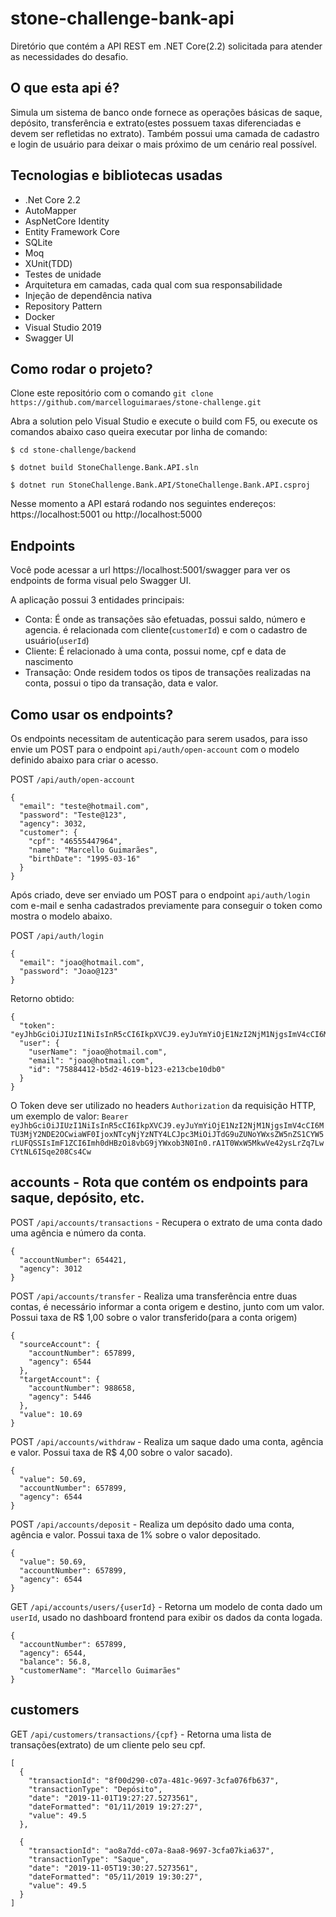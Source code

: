 # stone-challenge-bank-api

Diretório que contém a API REST em .NET Core(2.2) solicitada para atender as necessidades do desafio.

## O que esta api é?
Simula um sistema de banco onde fornece as operações básicas de saque, depósito, transferência e extrato(estes possuem taxas diferenciadas e devem ser refletidas no extrato). Também possui uma camada de cadastro e login de usuário para deixar o mais próximo de um cenário real possível.

## Tecnologias e bibliotecas usadas
- .Net Core 2.2
- AutoMapper
- AspNetCore Identity
- Entity Framework Core
- SQLite
- Moq
- XUnit(TDD)
- Testes de unidade
- Arquitetura em camadas, cada qual com sua responsabilidade
- Injeção de dependência nativa
- Repository Pattern
- Docker
- Visual Studio 2019
- Swagger UI

## Como rodar o projeto?

Clone este repositório com o comando `git clone https://github.com/marcelloguimaraes/stone-challenge.git`

Abra a solution pelo Visual Studio e execute o build com F5, ou execute os comandos abaixo caso queira executar por linha de comando:

`$ cd stone-challenge/backend`

`$ dotnet build StoneChallenge.Bank.API.sln`

`$ dotnet run StoneChallenge.Bank.API/StoneChallenge.Bank.API.csproj`

Nesse momento a API estará rodando nos seguintes endereços: https://localhost:5001 ou http://localhost:5000

## Endpoints

Você pode acessar a url https://localhost:5001/swagger para ver os endpoints de forma visual pelo Swagger UI.

A aplicação possui 3 entidades principais: 

- Conta: É onde as transações são efetuadas, possui saldo, número e agencia. é relacionada com cliente(`customerId`) e com o cadastro de usuário(`userId`)
- Cliente: É relacionado à uma conta, possui nome, cpf e data de nascimento
- Transação: Onde residem todos os tipos de transações realizadas na conta, possui o tipo da transação, data e valor.

## Como usar os endpoints?

Os endpoints necessitam de autenticação para serem usados, para isso envie um POST para o endpoint `api/auth/open-account` com o modelo definido abaixo para criar o acesso.

POST `/api/auth/open-account`
```
{
  "email": "teste@hotmail.com",
  "password": "Teste@123",
  "agency": 3032,
  "customer": {
    "cpf": "46555447964",
    "name": "Marcello Guimarães",
    "birthDate": "1995-03-16"
  }
}
```

Após criado, deve ser enviado um POST para o endpoint `api/auth/login` com e-mail e senha cadastrados previamente para conseguir o token como mostra o modelo abaixo.

POST `/api/auth/login`
```
{
  "email": "joao@hotmail.com",
  "password": "Joao@123"
}
```
Retorno obtido:
```
{
  "token": "eyJhbGciOiJIUzI1NiIsInR5cCI6IkpXVCJ9.eyJuYmYiOjE1NzI2NjM1NjgsImV4cCI6MTU3MjY2NDE2OCwiaWF0IjoxNTcyNjYzNTY4LCJpc3MiOiJTdG9uZUNoYWxsZW5nZS1CYW5rLUFQSSIsImF1ZCI6Imh0dHBzOi8vbG9jYWxob3N0In0.rA1T0WxW5MkwVe42ysLrZq7LwCYtNL6ISqe208Cs4Cw",
  "user": {
    "userName": "joao@hotmail.com",
    "email": "joao@hotmail.com",
    "id": "75884412-b5d2-4619-b123-e213cbe10db0"
  }
}
```
O Token deve ser utilizado no headers `Authorization` da requisição HTTP, um exemplo de valor: `Bearer eyJhbGciOiJIUzI1NiIsInR5cCI6IkpXVCJ9.eyJuYmYiOjE1NzI2NjM1NjgsImV4cCI6MTU3MjY2NDE2OCwiaWF0IjoxNTcyNjYzNTY4LCJpc3MiOiJTdG9uZUNoYWxsZW5nZS1CYW5rLUFQSSIsImF1ZCI6Imh0dHBzOi8vbG9jYWxob3N0In0.rA1T0WxW5MkwVe42ysLrZq7LwCYtNL6ISqe208Cs4Cw`

## accounts - Rota que contém os endpoints para saque, depósito, etc.
POST `/api/accounts/transactions` - Recupera o extrato de uma conta dado uma agência e número da conta.
```
{
  "accountNumber": 654421,
  "agency": 3012
}
```
POST `/api/accounts/transfer` - Realiza uma transferência entre duas contas, é necessário informar a conta origem e destino, junto com um valor. Possui taxa de R$ 1,00 sobre o valor transferido(para a conta origem)
```
{
  "sourceAccount": {
    "accountNumber": 657899,
    "agency": 6544
  },
  "targetAccount": {
    "accountNumber": 988658,
    "agency": 5446
  },
  "value": 10.69
}
```
POST `/api/accounts/withdraw` - Realiza um saque dado uma conta, agência e valor. Possui taxa de R$ 4,00 sobre o valor sacado).
```
{
  "value": 50.69,
  "accountNumber": 657899,
  "agency": 6544
}
```
POST `/api/accounts/deposit` - Realiza um depósito dado uma conta, agência e valor. Possui taxa de 1% sobre o valor depositado.
```
{
  "value": 50.69,
  "accountNumber": 657899,
  "agency": 6544
}
```
GET `/api/accounts/users/{userId}` - Retorna um modelo de conta dado um `userId`, usado no dashboard frontend para exibir os dados da conta logada.
```
{
  "accountNumber": 657899,
  "agency": 6544,
  "balance": 56.8,
  "customerName": "Marcello Guimarães"
}
```
## customers

GET `/api/customers/transactions/{cpf}` - Retorna uma lista de transações(extrato) de um cliente pelo seu cpf.
```
[
  {
    "transactionId": "8f00d290-c07a-481c-9697-3cfa076fb637",
    "transactionType": "Depósito",
    "date": "2019-11-01T19:27:27.5273561",
    "dateFormatted": "01/11/2019 19:27:27",
    "value": 49.5
  },
  
  {
    "transactionId": "ao8a7dd-c07a-8aa8-9697-3cfa07kia637",
    "transactionType": "Saque",
    "date": "2019-11-05T19:30:27.5273561",
    "dateFormatted": "05/11/2019 19:30:27",
    "value": 49.5
  }
]
```
